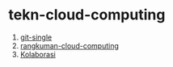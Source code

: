 # tekn-cloud-computing
1.  [git-single](02-konfigurasi-git.md)
2.  [rangkuman-cloud-computing](03-mengelola-repo-sendiri.md)
3.  [Kolaborasi](04-kolaborasi.md)
